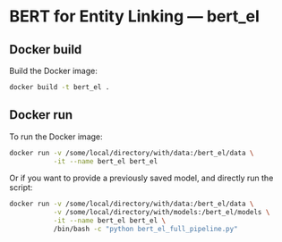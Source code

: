 
# BERT for Entity Linking — bert_el

## Docker build

Build the Docker image:

```bash
docker build -t bert_el .
```

## Docker run
To run the Docker image:

```bash
docker run -v /some/local/directory/with/data:/bert_el/data \
           -it --name bert_el bert_el
```

Or if you want to provide a previously saved model, and directly run the script:

```bash
docker run -v /some/local/directory/with/data:/bert_el/data \
           -v /some/local/directory/with/models:/bert_el/models \
           -it --name bert_el bert_el \
           /bin/bash -c "python bert_el_full_pipeline.py"
```
